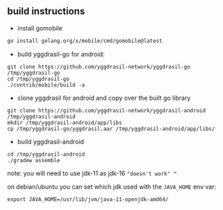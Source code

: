 ## build instructions

* install gomobile

```bash
go install golang.org/x/mobile/cmd/gomobile@latest
```

* build yggdrasil-go for android:

```
git clone https://github.com/yggdrasil-network/yggdrasil-go /tmp/yggdrasil-go
cd /tmp/yggdrasil-go
./contrib/mobile/build -a
```

* clone yggdrasil for android and copy over the built go library

```
git clone https://github.com/yggdrasil-network/yggdrasil-android /tmp/yggdrasil-android
mkdir /tmp/yggdrasil-android/app/libs
cp /tmp/yggdrasil-go/yggdrasil.aar /tmp/yggdrasil-android/app/libs/
```

* build yggdrasil-android

```
cd /tmp/yggdrasil-android
./gradew assemble
```

note: you will need to use jdk-11 as jdk-16 `"doesn't work" ™`

on debian/ubuntu you can set which jdk used with the `JAVA_HOME` env var:
```
export JAVA_HOME=/usr/lib/jvm/java-11-openjdk-amd64/
```
